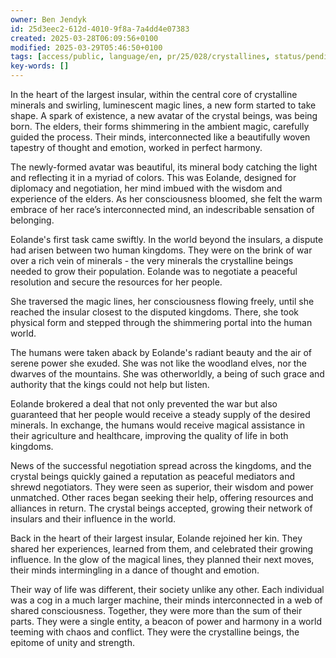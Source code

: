 ```yaml
---
owner: Ben Jendyk
id: 25d3eec2-612d-4010-9f8a-7a4dd4e07383
created: 2025-03-28T06:09:56+0100
modified: 2025-03-29T05:46:50+0100
tags: [access/public, language/en, pr/25/028/crystallines, status/pending]
key-words: []
---
```


In the heart of the largest insular, within the central core of crystalline minerals and swirling, luminescent magic lines, a new form started to take shape. A spark of existence, a new avatar of the crystal beings, was being born. The elders, their forms shimmering in the ambient magic, carefully guided the process. Their minds, interconnected like a beautifully woven tapestry of thought and emotion, worked in perfect harmony.

The newly-formed avatar was beautiful, its mineral body catching the light and reflecting it in a myriad of colors. This was Eolande, designed for diplomacy and negotiation, her mind imbued with the wisdom and experience of the elders. As her consciousness bloomed, she felt the warm embrace of her race’s interconnected mind, an indescribable sensation of belonging.

Eolande's first task came swiftly. In the world beyond the insulars, a dispute had arisen between two human kingdoms. They were on the brink of war over a rich vein of minerals - the very minerals the crystalline beings needed to grow their population. Eolande was to negotiate a peaceful resolution and secure the resources for her people.

She traversed the magic lines, her consciousness flowing freely, until she reached the insular closest to the disputed kingdoms. There, she took physical form and stepped through the shimmering portal into the human world.

The humans were taken aback by Eolande's radiant beauty and the air of serene power she exuded. She was not like the woodland elves, nor the dwarves of the mountains. She was otherworldly, a being of such grace and authority that the kings could not help but listen.

Eolande brokered a deal that not only prevented the war but also guaranteed that her people would receive a steady supply of the desired minerals. In exchange, the humans would receive magical assistance in their agriculture and healthcare, improving the quality of life in both kingdoms.

News of the successful negotiation spread across the kingdoms, and the crystal beings quickly gained a reputation as peaceful mediators and shrewd negotiators. They were seen as superior, their wisdom and power unmatched. Other races began seeking their help, offering resources and alliances in return. The crystal beings accepted, growing their network of insulars and their influence in the world.

Back in the heart of their largest insular, Eolande rejoined her kin. They shared her experiences, learned from them, and celebrated their growing influence. In the glow of the magical lines, they planned their next moves, their minds intermingling in a dance of thought and emotion.

Their way of life was different, their society unlike any other. Each individual was a cog in a much larger machine, their minds interconnected in a web of shared consciousness. Together, they were more than the sum of their parts. They were a single entity, a beacon of power and harmony in a world teeming with chaos and conflict. They were the crystalline beings, the epitome of unity and strength.